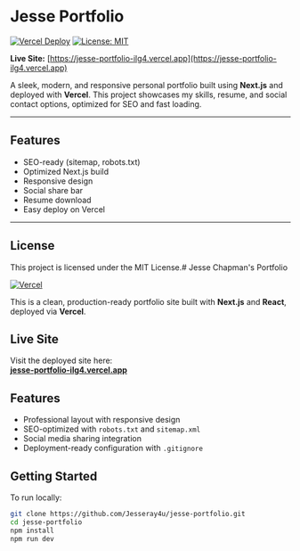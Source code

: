 # Jesse Portfolio

[![Vercel Deploy](https://vercel.com/button)](https://jesse-portfolio-ilg4.vercel.app)
[![License: MIT](https://img.shields.io/github/license/Jesseray4u/jesse-portfolio)](LICENSE)

**Live Site:** [https://jesse-portfolio-ilg4.vercel.app](https://jesse-portfolio-ilg4.vercel.app)

A sleek, modern, and responsive personal portfolio built using **Next.js** and deployed with **Vercel**. This project showcases my skills, resume, and social contact options, optimized for SEO and fast loading.

---

## Features
- SEO-ready (sitemap, robots.txt)
- Optimized Next.js build
- Responsive design
- Social share bar
- Resume download
- Easy deploy on Vercel

---

## License
This project is licensed under the MIT License.# Jesse Chapman's Portfolio

[![Vercel](https://vercelbadge.vercel.app/api/Jesseray4u/jesse-portfolio)](https://jesse-portfolio-ilg4.vercel.app)

This is a clean, production-ready portfolio site built with **Next.js** and **React**, deployed via **Vercel**.

## Live Site

Visit the deployed site here:  
**[jesse-portfolio-ilg4.vercel.app](https://jesse-portfolio-ilg4.vercel.app)**

## Features

- Professional layout with responsive design
- SEO-optimized with `robots.txt` and `sitemap.xml`
- Social media sharing integration
- Deployment-ready configuration with `.gitignore`

## Getting Started

To run locally:

```bash
git clone https://github.com/Jesseray4u/jesse-portfolio.git
cd jesse-portfolio
npm install
npm run dev